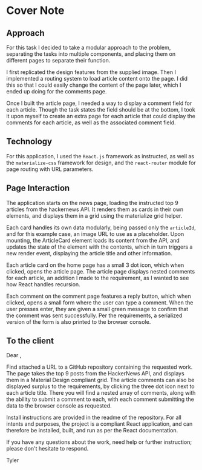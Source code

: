 Cover Note
==========

Approach
---------
For this task I decided to take a modular approach to the problem, separating the tasks into multiple components, and placing them on different pages to separate their function.

I first replicated the design features from the supplied image. Then I implemented a routing system to load article content onto the page. I did this so that I could easily change the content of the page later, which I ended up doing for the comments page.

Once I built the article page, I needed a way to display a comment field for each article. Though the task states the field should be at the bottom, I took it upon myself to create an extra page for each article that could display the comments for each article, as well as the associated comment field.

Technology
----------
For this application, I used the `React.js` framework as instructed, as well as the `materialize-css` framework for design, and the `react-router` module for page routing with URL parameters.

Page Interaction
----------------
The application starts on the news page, loading the instructed top 9 articles from the hackernews API. It renders them as cards in their own elements, and displays them in a grid using the materialize grid helper.

Each card handles its own data modularly, being passed only the `articleId`, and for this example case, an image URL to use as a placeholder. Upon mounting, the ArticleCard element loads its content from the API, and updates the state of the element with the contents, which in turn triggers a new render event, displaying the article title and other information.

Each article card on the home page has a small 3 dot icon, which when clicked, opens the article page. The article page displays nested comments for each article, an addition I made to the requirement, as I wanted to see how React handles recursion.

Each comment on the comment page features a reply button, which when clicked, opens a small form where the user can type a comment. When the user presses enter, they are given a small green message to confirm that the comment was sent successfully. Per the requirements, a serialized version of the form is also printed to the browser console.

To the client
-------------
Dear <Client name>,

Find attached a URL to a GitHub repository containing the requested work. The page takes the top 9 posts from the HackerNews API, and displays them in a Material Design compliant grid. The article comments can also be displayed surplus to the requirements, by clicking the three dot icon next to each article title. There you will find a nested array of comments, along with the ability to submit a comment to each, with each comment submitting the data to the browser console as requested.

Install instructions are provided in the readme of the repository. For all intents and purposes, the project is a compliant React application, and can therefore be installed, built, and run as per the React documentation.

If you have any questions about the work, need help or further instruction; please don't hesitate to respond.

Tyler